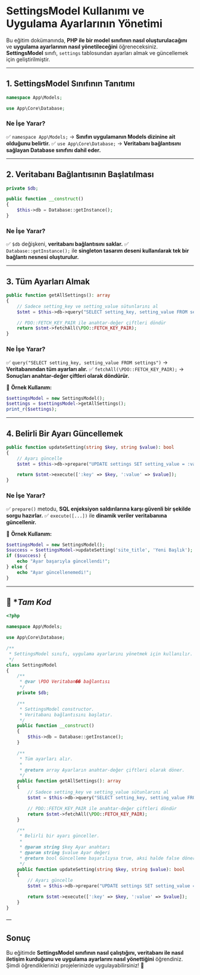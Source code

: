 # **SettingsModel Kullanımı ve Uygulama Ayarlarının Yönetimi**

Bu eğitim dokümanında, **PHP ile bir model sınıfının nasıl oluşturulacağını** ve **uygulama ayarlarının nasıl yönetileceğini** öğreneceksiniz. **SettingsModel** sınıfı, `settings` tablosundan ayarları almak ve güncellemek için geliştirilmiştir.

---

## **1. SettingsModel Sınıfının Tanıtımı**

```php
namespace App\Models;

use App\Core\Database;
```

### **Ne İşe Yarar?**
✅ `namespace App\Models;` → **Sınıfın uygulamanın Models dizinine ait olduğunu belirtir.**
✅ `use App\Core\Database;` → **Veritabanı bağlantısını sağlayan Database sınıfını dahil eder.**

---

## **2. Veritabanı Bağlantısının Başlatılması**

```php
private $db;

public function __construct()
{
    $this->db = Database::getInstance();
}
```

### **Ne İşe Yarar?**
✅ `$db` değişkeni, **veritabanı bağlantısını saklar.**
✅ `Database::getInstance();` ile **singleton tasarım deseni kullanılarak tek bir bağlantı nesnesi oluşturulur.**

---

## **3. Tüm Ayarları Almak**

```php
public function getAllSettings(): array
{
    // Sadece setting_key ve setting_value sütunlarını al
    $stmt = $this->db->query("SELECT setting_key, setting_value FROM settings");

    // PDO::FETCH_KEY_PAIR ile anahtar-değer çiftleri döndür
    return $stmt->fetchAll(\PDO::FETCH_KEY_PAIR);
}
```

### **Ne İşe Yarar?**
✅ `query("SELECT setting_key, setting_value FROM settings")` → **Veritabanından tüm ayarları alır.**
✅ `fetchAll(\PDO::FETCH_KEY_PAIR);` → **Sonuçları anahtar-değer çiftleri olarak döndürür.**

🔹 **Örnek Kullanım:**
```php
$settingsModel = new SettingsModel();
$settings = $settingsModel->getAllSettings();
print_r($settings);
```

---

## **4. Belirli Bir Ayarı Güncellemek**

```php
public function updateSetting(string $key, string $value): bool
{
    // Ayarı güncelle
    $stmt = $this->db->prepare("UPDATE settings SET setting_value = :value WHERE setting_key = :key");

    return $stmt->execute([':key' => $key, ':value' => $value]);
}
```

### **Ne İşe Yarar?**
✅ `prepare()` metodu, **SQL enjeksiyon saldırılarına karşı güvenli bir şekilde sorgu hazırlar.**
✅ `execute([...])` ile **dinamik veriler veritabanına güncellenir.**

🔹 **Örnek Kullanım:**
```php
$settingsModel = new SettingsModel();
$success = $settingsModel->updateSetting('site_title', 'Yeni Başlık');
if ($success) {
    echo "Ayar başarıyla güncellendi!";
} else {
    echo "Ayar güncellenemedi!";
}
```

---
## 📌 **Tam Kod*

```php
<?php

namespace App\Models;

use App\Core\Database;

/**
 * SettingsModel sınıfı, uygulama ayarlarını yönetmek için kullanılır.
 */
class SettingsModel
{
    /**
     * @var \PDO Veritaban�� bağlantısı
     */
    private $db;

    /**
     * SettingsModel constructor.
     * Veritabanı bağlantısını başlatır.
     */
    public function __construct()
    {
        $this->db = Database::getInstance();
    }

    /**
     * Tüm ayarları alır.
     *
     * @return array Ayarların anahtar-değer çiftleri olarak döner.
     */
    public function getAllSettings(): array
    {
        // Sadece setting_key ve setting_value sütunlarını al
        $stmt = $this->db->query("SELECT setting_key, setting_value FROM settings");

        // PDO::FETCH_KEY_PAIR ile anahtar-değer çiftleri döndür
        return $stmt->fetchAll(\PDO::FETCH_KEY_PAIR);
    }

    /**
     * Belirli bir ayarı günceller.
     *
     * @param string $key Ayar anahtarı
     * @param string $value Ayar değeri
     * @return bool Güncelleme başarılıysa true, aksi halde false döner
     */
    public function updateSetting(string $key, string $value): bool
    {
        // Ayarı güncelle
        $stmt = $this->db->prepare("UPDATE settings SET setting_value = :value WHERE setting_key = :key");

        return $stmt->execute([':key' => $key, ':value' => $value]);
    }
}

```
—


## **Sonuç**

Bu eğitimde **SettingsModel sınıfının nasıl çalıştığını, veritabanı ile nasıl iletişim kurduğunu ve uygulama ayarlarını nasıl yönettiğini** öğrendiniz. Şimdi öğrendiklerinizi projelerinizde uygulayabilirsiniz! 🚀